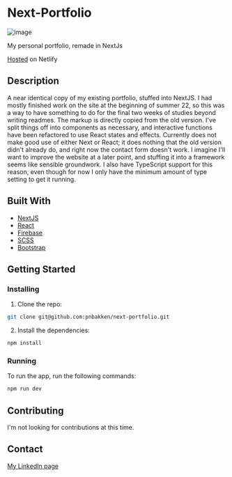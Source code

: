 # Next-Portfolio

![image](https://res.cloudinary.com/dt8j2ptfq/image/upload/v1671274698/portfolio/projects/Screenshot_2022-12-17_115739_czhak5.jpg)

My personal portfolio, remade in NextJs

[Hosted](https://pnbakken.netlify.app/) on Netlify

## Description

A near identical copy of my existing portfolio, stuffed into NextJS. I had mostly finished work on the site at the beginning of summer 22, so this was a way to have something to do for the final two weeks of studies beyond writing readmes. The markup is directly copied from the old version. I've split things off into components as necessary, and interactive functions have been refactored to use React states and effects. Currently does not make good use of either Next or React; it does nothing that the old version didn't already do, and right now the contact form doesn't work. I imagine I'll want to improve the website at a later point, and stuffing it into a framework seems like sensible groundwork. I also have TypeScript support for this reason, even though for now I only have the minimum amount of type setting to get it running.

## Built With

- [NextJS](https://nextjs.org/)
- [React](https://reactjs.org/)
- [Firebase](https://firebase.google.com/)
- [SCSS](https://sass-lang.com/)
- [Bootstrap](https://getbootstrap.com)

## Getting Started

### Installing

1. Clone the repo:

```bash
git clone git@github.com:pnbakken/next-portfolio.git
```

2. Install the dependencies:

```bash
npm install
```

### Running

To run the app, run the following commands:

```bash
npm run dev
```

## Contributing

I'm not looking for contributions at this time.

## Contact

[My LinkedIn page](https://www.linkedin.com/in/p%C3%A5l-bakken-0b2295204/)
